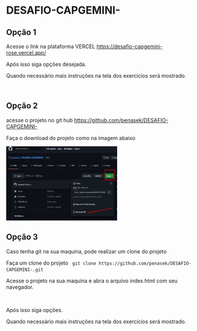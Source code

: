 # DESAFIO-CAPGEMINI-

<h2>Opção 1</h2>
<p> Acesse o link na plataforma VERCEL <a href="https://desafio-capgemini-rose.vercel.app/" target="_blank">https://desafio-capgemini-rose.vercel.app/</a></p>
<p> Após isso siga opções desejada. </p>
<p> Quando necessário mais instruções na tela dos exercícios será mostrado.</p>
</br>
<h2>Opção 2</h2>
<p>acesse o projeto no git hub <a href="https://github.com/penasek/DESAFIO-CAPGEMINI-" target="_blank">https://github.com/penasek/DESAFIO-CAPGEMINI-</a></p>
<p>Faça o download do projeto como na imagem abaixo</p>
<img src="imagem/print 01.png" alt="print" width="300" height="200"/>
</br>
<h2>Opção 3</h2>
<p>Caso tenha git na sua maquina, pode realizar um clone do projeto</p>
<p>Faça um clone do projeto <code> git clone https://github.com/penasek/DESAFIO-CAPGEMINI-.git</code></p>
<p> Acesse o projeto na sua maquina e abra o arquivo index.html com seu navegador.</p>
</br>
<p> Após isso siga opções. </p>
<p> Quando necessário mais instruções na tela dos exercícios será mostrado.</p>

